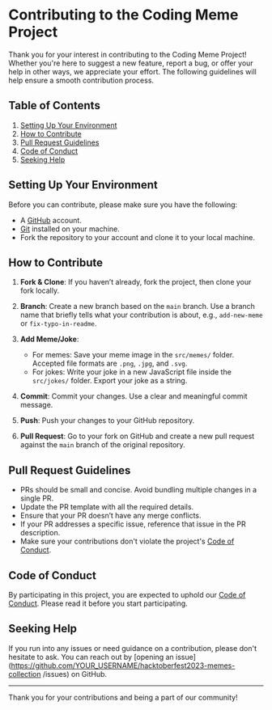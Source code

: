 # Contributing to the Coding Meme Project

Thank you for your interest in contributing to the Coding Meme Project! Whether you're here to suggest a new feature, report a bug, or offer your help in other ways, we appreciate your effort. The following guidelines will help ensure a smooth contribution process.

## Table of Contents

1. [Setting Up Your Environment](#setting-up-your-environment)
2. [How to Contribute](#how-to-contribute)
3. [Pull Request Guidelines](#pull-request-guidelines)
4. [Code of Conduct](#code-of-conduct)
5. [Seeking Help](#seeking-help)

## Setting Up Your Environment

Before you can contribute, please make sure you have the following:

- A [GitHub](https://github.com/) account.
- [Git](https://git-scm.com/) installed on your machine.
- Fork the repository to your account and clone it to your local machine.

## How to Contribute

1. **Fork & Clone**: If you haven’t already, fork the project, then clone your fork locally.

2. **Branch**: Create a new branch based on the `main` branch. Use a branch name that briefly tells what your contribution is about, e.g., `add-new-meme` or `fix-typo-in-readme`.

3. **Add Meme/Joke**:
    - For memes: Save your meme image in the `src/memes/` folder. Accepted file formats are `.png`, `.jpg`, and `.svg`.
    - For jokes: Write your joke in a new JavaScript file inside the `src/jokes/` folder. Export your joke as a string.


4. **Commit**: Commit your changes. Use a clear and meaningful commit message.

5. **Push**: Push your changes to your GitHub repository.

6. **Pull Request**: Go to your fork on GitHub and create a new pull request against the `main` branch of the original repository.

## Pull Request Guidelines

- PRs should be small and concise. Avoid bundling multiple changes in a single PR.
- Update the PR template with all the required details.
- Ensure that your PR doesn’t have any merge conflicts.
- If your PR addresses a specific issue, reference that issue in the PR description.
- Make sure your contributions don't violate the project's [Code of Conduct](./CODE_OF_CONDUCT.md).

## Code of Conduct

By participating in this project, you are expected to uphold our [Code of Conduct](./CODE_OF_CONDUCT.md). Please read it before you start participating.

## Seeking Help

If you run into any issues or need guidance on a contribution, please don't hesitate to ask. You can reach out by [opening an issue](<https://github.com/YOUR_USERNAME/hacktoberfest2023-memes-collection>
/issues) on GitHub.

---

Thank you for your contributions and being a part of our community!

